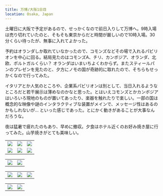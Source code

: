 ```yaml
---
title: 万博/大阪1日目
location: Osaka, Japan
---
```


土曜日に大阪で予定があるので、せっかくなので前日入りして万博へ。9時入場は売り切れていたのと、そもそも東京からだと時間が厳しいので10時入場。30分くらい待ったが、無事に入れてよかった。

予約はオランダしか取れていなかったので、コモンズなどその場で入れるパビリオンを中心に回る。結局見たのはコモンズA、チリ、カンボジア、オランダ、北欧、ポルトガルくらい？ オランダはいまいちよくわからず。またスティールパンのプレゼンを見たのと、夕方にノモの国が奇跡的に取れたので、そちらもせっかくなので行ってみた。

イタリアとか人気のところや、企業系パビリオンは別として、当日入れるようなところだと若干展示は薄めなのかなと思った。とはいえコモンズとかカンボジアはいろいろ現地のものが置いてあったり、楽器を触れたりで楽しい。一部の国は概念的な映像や謎のインタラクティブな装置がメインで、メッセージ性はあるのかもしれないが... といった感じであった。とにかく動きがあることが大事なんだろうな。

夜は猛暑で疲れたのもあり、早めに撤収。夕食はホテル近くのお好み焼き屋に行ってみた。山芋焼きがとても美味しい。

<table>
  <tr>
    <td><img class="top" src="https://photos.old.apkas.net/medium/202507/20250711-G3000482.webp" /></td>
    <td><img class="top" src="https://photos.old.apkas.net/medium/202507/20250711-G3000484.webp" /></td>
    <td><img class="top" src="https://photos.old.apkas.net/medium/202507/20250711-G3000487.webp" /></td>
  </tr>
  <tr>
    <td><img class="middle" src="https://photos.old.apkas.net/medium/202507/20250711-G3000494.webp" /></td>
    <td><img class="middle" src="https://photos.old.apkas.net/medium/202507/20250711-G3000499.webp" /></td>
    <td><img class="middle" src="https://photos.old.apkas.net/medium/202507/20250711-G3000503.webp" /></td>
  </tr>
</table>
<table>
  <tr>
    <td><img class="middle" src="https://photos.old.apkas.net/medium/202507/20250711-G3000512.webp" /></td>
    <td><img class="middle" src="https://photos.old.apkas.net/medium/202507/20250711-G3000519.webp" /></td>
  </tr>
</table>
<table>
  <tr>
    <td><img class="middle" src="https://photos.old.apkas.net/medium/202507/20250711-G3000526.webp" /></td>
    <td><img class="middle" src="https://photos.old.apkas.net/medium/202507/20250711-G3000533.webp" /></td>
    <td><img class="middle" src="https://photos.old.apkas.net/medium/202507/20250711-G3000540.webp" /></td>
  </tr>
</table>
<table>
  <tr>
    <td><img class="bottom" src="https://photos.old.apkas.net/medium/202507/20250711-G3000542.webp" /></td>
    <td><img class="bottom" src="https://photos.old.apkas.net/medium/202507/20250711-G3000554.webp" /></td>
  </tr>
</table>
